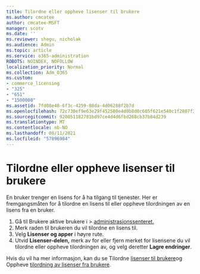 ```yaml
---
title: Tilordne eller oppheve lisenser til brukere
ms.author: cmcatee
author: cmcatee-MSFT
manager: scotv
ms.date: ''
ms.reviewer: shegu, nicholak
ms.audience: Admin
ms.topic: article
ms.service: o365-administration
ROBOTS: NOINDEX, NOFOLLOW
localization_priority: Normal
ms.collection: Adm_O365
ms.custom:
- commerce_licensing
- "325"
- "651"
- "1500008"
ms.assetid: 7fd08e48-6f3c-4259-88da-4d06288f2b7d
ms.openlocfilehash: 72c730ef9e63e29f452580e4d0b8d0c605f621e540c1f2807f284c47aeaa37f5
ms.sourcegitcommit: 920051182781bd97ce4d4d6fbd268cb37b84d239
ms.translationtype: MT
ms.contentlocale: nb-NO
ms.lasthandoff: 08/11/2021
ms.locfileid: "57896984"
---
```

# <a name="assign-or-unassign-licenses-to-users"></a>Tilordne eller oppheve lisenser til brukere

En bruker trenger en lisens for å ha tilgang til tjenester. Her er fremgangsmåten for å tilordne en lisens til eller oppheve tilordningen av en lisens fra en bruker.
  
1. Gå til Brukere aktive  brukere i \> [administrasjonssenteret.](https://go.microsoft.com/fwlink/p/?linkid=834822)
2. Merk raden til brukeren du vil tilordne en lisens til.
3. Velg **Lisenser og apper** i høyre rute.
4. Utvid **Lisenser-delen,** merk av for eller fjern merket for lisensene du vil tilordne eller oppheve tilordningen av, og velg deretter **Lagre endringer**.

Hvis du vil ha mer informasjon, kan du se Tilordne [lisenser til brukere](https://docs.microsoft.com/microsoft-365/admin/manage/assign-licenses-to-users)og Oppheve [tilordning av lisenser fra brukere](https://docs.microsoft.com/microsoft-365/admin/manage/remove-licenses-from-users).
